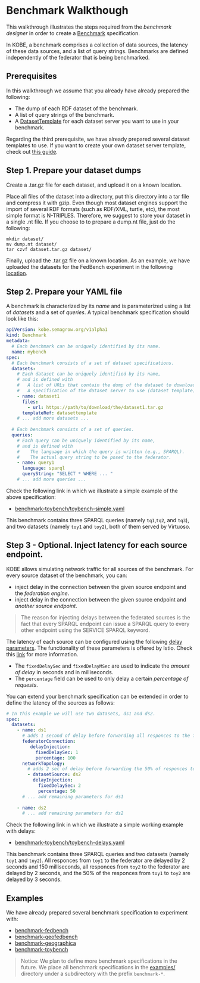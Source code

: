 # Benchmark Walkthough

This walkthrough illustrates the steps required from the *benchmark designer* in order to create a [Benchmark](../operator/docs/api.md#benchmark) specification.

In KOBE, a benchmark comprises a collection of data sources, the latency of these data sources, and a list of query strings.
Benchmarks are defined independently of the federator that is being benchmarked.

## Prerequisites

In this walkthrough we assume that you already have already prepared the following:

* The dump of each RDF dataset of the benchmark.
* A list of query strings of the benchmark.
* A [DatasetTemplate](../operator/docs/api.md#datasettemplate) for each dataset server you want to use in your benchmark.

Regarding the third prerequisite, we have already prepared several dataset templates to use.
If you want to create your own dataset server template, check out [this guide](..).

## Step 1. Prepare your dataset dumps

Create a .tar.gz file for each dataset, and upload it on a known location.

Place all files of the dataset into a directory, put this directory into a tar file and compress it with gzip.
Even though most dataset engines support the import of several RDF formats (such as RDF/XML, turtle, etc), the most simple format is N-TRIPLES.
Therefore, we suggest to store your dataset in a single .nt file.
If you choose to to prepare a dump.nt file, just do the following:
```
mkdir dataset/
mv dump.nt dataset/
tar czvf dataset.tar.gz dataset/
```
Finally, upload the .tar.gz file on a known location.
As an example, we have uploaded the datasets for the FedBench experiment in the following [location](https://users.iit.demokritos.gr/~gmouchakis/dumps/).

## Step 2. Prepare your YAML file

A benchmark is characterized by its *name* and is parameterized using a list of *datasets* and a set of *queries*.
A typical benchmark specification should look like this:

```yaml
apiVersion: kobe.semagrow.org/v1alpha1
kind: Benchmark
metadata:
  # Each benchmark can be uniquely identified by its name.
  name: mybench
spec:
  # Each benchmark consists of a set of dataset specifications.
  datasets:
    # Each dataset can be uniquely identified by its name,
    # and is defined with
    #   A list of URLs that contain the dump of the dataset to download.
    #   A specification of the dataset server to use (dataset template).
    - name: dataset1
      files:
        - url: https://path/to/download/the/dataset1.tar.gz
      templateRef: datasettemplate
    # ... add more datasets ...
  
  # Each benchmark consists of a set of queries.
  queries:
    # Each query can be uniquely identified by its name,
    # and is defined with
    #    The language in which the query is written (e.g., SPARQL).
    #    The actual query string to be posed to the federator.
    - name: query1
      language: sparql
      queryString: "SELECT * WHERE ... "
    # ... add more queries ...
```

Check the following link in which we illustrate a simple example of the above specification:

* [benchmark-toybench/toybench-simple.yaml](../examples/benchmark-toybench/toybench-simple.yaml)

This benchmark contains three SPARQL queries (namely `tq1`,`tq2`, and `tq3`), and two datasets (namely `toy1` and `toy2`), both of them served by Virtuoso.

## Step 3 - Optional. Inject latency for each source endpoint.

KOBE allows simulating network traffic for all sources of the benchmark.
For every source dataset of the benchmark, you can:

* inject delay in the connection between the given source endpoint and the *federation engine*.
* inject delay in the connection between the given source endpoint and *another source endpoint*.

> The reason for injecting delays between the federated sources is the fact that every SPARQL endpoint can issue a SPARQL query to every other endpoint using the SERVICE SPARQL keyword.

The latency of each source can be configured using the following [delay parameters](../operator/docs/api.md#delay).
The functionality of these parameters is offered by Istio.
Check this [link](https://istio.io/latest/docs/reference/config/networking/virtual-service/#HTTPFaultInjection-Delay) for more information.

* The `fixedDelaySec` and `fixedDelayMSec` are used to indicate the *amount of delay* in seconds and in milliseconds.
* The `percentage` field can be used to only delay a certain *percentage of requests*.

You can extend your benchmark specification can be extended in order to define the latency of the sources as follows:

```yaml
# In this example we will use two datasets, ds1 and ds2.
spec:
  datasets:
    - name: ds1
      # adds 1 second of delay before forwarding all responces to the federator
      federatorConnection:
         delayInjection:
           fixedDelaySec: 1
           percentage: 100
      networkTopology:
        # adds 2 sec of delay before forwarding the 50% of responces to the source ds1
        - datasetSource: ds2
          delayInjection:
            fixedDelaySec: 2
            percentage: 50
      # ... add remaining parameters for ds1
      
    - name: ds2
      # ... add remaining parameters for ds2
```

Check the following link in which we illustrate a simple working example with delays:

* [benchmark-toybench/toybench-delays.yaml](../examples/benchmark-toybench/toybench-delays.yaml)

This benchmark contains three SPARQL queries and two datasets (namely `toy1` and `toy2`).
All responces from `toy1` to the federator are delayed by 2 seconds and 150 milliseconds,
all responces from `toy2` to the federator are delayed by 2 seconds, and
the 50% of the responces from `toy1` to `toy2` are delayed by 3 seconds.


## Examples

We have already prepared several benchmark specification to experiment with:

* [benchmark-fedbench](../examples/benchmark-fedbench)
* [benchmark-geofedbench](../examples/benchmark-geofedbench)
* [benchmark-geographica](../examples/benchmark-geographica)
* [benchmark-toybench](../examples/benchmark-toybench)

> Notice: We plan to define more benchmark specifications in the future.
> We place all benchmark specifications in the [examples/](../examples/) directory
> under a subdirectory with the prefix `benchmark-*`. 
